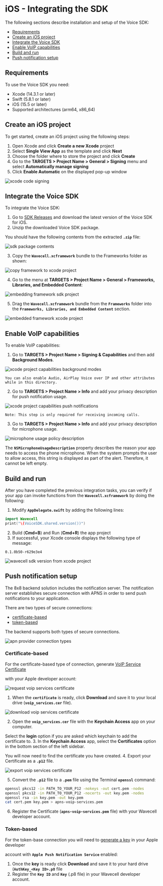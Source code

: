 # iOS - Integrating the SDK

The following sections describe installation and setup of the Voice SDK:

* [Requirements](#requirements)
* [Create an iOS project](#create-an-ios-project)
* [Integrate the Voice SDK](#integrate-the-voice-sdk)
* [Enable VoIP capabilities](#enable-voip-capabilities)
* [Build and run](#build-and-run)
* [Push notification setup](#push-notification-setup)

## Requirements

To use the Voice SDK you need:

* Xcode (14.3.1 or later)
* Swift (5.8.1 or later)
* iOS (15.5 or later)
* Supported architectures (arm64, x86_64)

## Create an iOS project

To get started, create an iOS project using the following steps:

1. Open Xcode and click **Create a new Xcode** project
2. Select **Single View App** as the template and click **Next**
3. Choose the folder where to store the project and click **Create**
4. Go to the **TARGETS > Project Name > General > Signing** menu and select **Automatically manage signing**
5. Click **Enable Automatic** on the displayed pop-up window

![xcode code signing](../images/378a054-1.png "xcode-code-signing.png")

## Integrate the Voice SDK

To integrate the Voice SDK:

1. Go to [SDK Releases](https://github.com/8x8/voice-sdk-releases-ios/releases) and download the latest version of the Voice SDK for iOS.
2. Unzip the downloaded Voice SDK package.

You should have the following contents from the extracted **`.zip`** file:

![sdk package contents](../images/ab862ba-sdk-package-contents.png "sdk-package-contents.png")

3. Copy the **`Wavecell.xcframework`** bundle to the Frameworks folder as shown:

![copy framework to xcode project](../images/b63f1f8-copy-framework-to-xcode-project.png "copy-framework-to-xcode-project.png")

4. Go to the menu at **TARGETS > Project Name > General > Frameworks, Libraries, and Embedded Content**:

![embedding framework sdk project](../images/f03284b-embedding-framework-sdk-project.png "embedding-framework-sdk-project.png")

5. Drag the **`Wavecell.xcframework`** bundle from the **`Frameworks`** folder into the **`Frameworks, Libraries, and Embedded Content`** section.

![embedded framework xcode project](../images/40e0d75-embedded-framework-xcode-project.png "embedded-framework-xcode-project.png")

## Enable VoIP capabilities

To enable VoIP capabilities:

1. Go to **TARGETS > Project Name > Signing & Capabilities** and then add **Background Modes**.

![xcode project capabilities background modes](../images/d8e4003-xcode-project-capabilities-background-modes.png "xcode-project-capabilities-background-modes.png")

```text
You can also enable Audio, AirPlay Voice over IP and other attributes while in this directory.

```

2. Go to **TARGETS > Project Name > Info** and add your privacy description for push notification usage.

![xcode project capabilities push notifications](../images/e3da9bc-xcode-project-capabilities-push-notifications.png "xcode-project-capabilities-push-notifications.png")

```text
Note: This step is only required for receiving incoming calls.

```

3. Go to **TARGETS > Project Name > Info** and add your privacy description for microphone usage.

![microphone usage policy description](../images/4f16d2e-microphone-usage-policy-description.png "microphone-usage-policy-description.png")  

The **`NSMicrophoneUsageDescription`** property describes the reason your app needs to access the phone microphone. When the system prompts the user to allow access, this string is displayed as part of the alert. Therefore, it cannot be left empty.

## Build and run

After you have completed the previous integration tasks, you can verify if your app can invoke functions from the **`Wavecell.xcframework`** by doing the following:

1. Modify **`AppDelegate.swift`** by adding the following lines:

```swift
import Wavecell
print("\(VoiceSDK.shared.version())")

```

2. Build (**Cmd+B**) and Run (**Cmd+R**) the app project
3. If successful, your Xcode console displays the following type of message:

```text
0.1.0b50-r629e3e4

```

![wavecell sdk version from xcode project](../images/cadf8f6-print-wavecell-sdk-version-from-xcode-project.png "print-wavecell-sdk-version-from-xcode-project.png")

## Push notification setup

The 8x8 backend solution includes the notification server. The notification server establishes secure connection with APNS in order to send push notifications to your application.

There are two types of secure connections:

* [certificate-based](https://developer.apple.com/documentation/usernotifications/setting_up_a_remote_notification_server/establishing_a_certificate-based_connection_to_apns)
* [token-based](https://developer.apple.com/documentation/usernotifications/setting_up_a_remote_notification_server/establishing_a_token-based_connection_to_apns)

The backend supports both types of secure connections.

![apn provider connection types](../images/77df3b8-apn-provider-connection-types.png "apn-provider-connection-types.png")

### Certificate-based

For the certificate-based type of connection, generate [VoIP Service Certificate](https://help.apple.com/developer-account/#/dev9249db258)  

with your Apple developer account:

![request voip services certificate](../images/bc2a5f2-request-voip-services-certificate.png "request-voip-services-certificate.png")

1. When the **`certificate`** is ready, click **Download** and save it to your local drive (**`voip_services.cer`** file).

![download voip services certificate](../images/0088a27-download-voip-services-certificate.png "download-voip-services-certificate.png")

2. Open the **`voip_services.cer`** file with the **Keychain Access** app on your computer.

Select the **login** option if you are asked which keychain to add the certificate to.
3. In the **Keychain Access** app, select the **Certificates** option in the bottom section of the left sidebar.

You will now need to find the certificate you have created.
4. Export your Certificate as a **`.p12`** file.

![export voip services certificate](../images/b2ba882-export-voip-services-certificate.png "export-voip-services-certificate.png")

5. Convert the **`.p12`** file to a **`.pem`** file using the Terminal **`openssl`** command:

```bash
openssl pkcs12 -in PATH_TO_YOUR_P12 -nokeys -out cert.pem -nodes
openssl pkcs12 -in PATH_TO_YOUR_P12 -nocerts -out key.pem -nodes
openssl rsa -in key.pem -out key.pem
cat cert.pem key.pem > apns-voip-services.pem

```

6. Register the Certificate (**`apns-voip-services.pem`** file) with your Wavecell developer account.

### Token-based

For the token-base connection you will need to [generate a key](https://help.apple.com/developer-account/#/devcdfbb56a3) in your Apple developer  

account with **`Apple Push Notification Service`** enabled:

1. Once the **key** is ready click **Download** and save it to your hard drive (**`AuthKey_<Key ID>.p8`** file
2. Register the **`Key ID`** and **`Key`** (.p8 file) in your Wavecell developer account.
